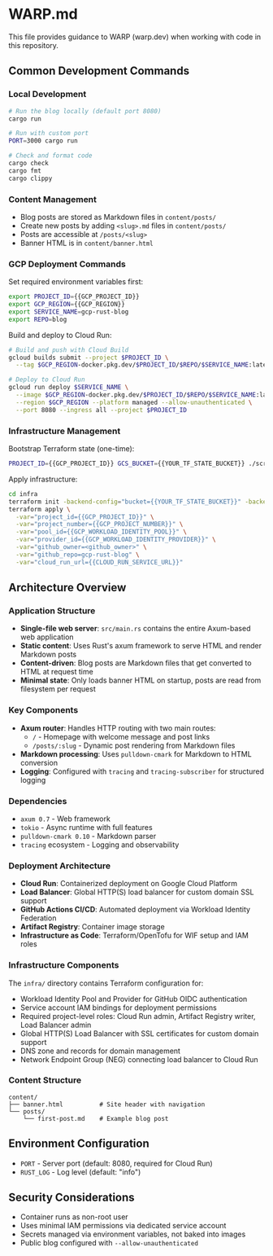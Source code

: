 # WARP.md

This file provides guidance to WARP (warp.dev) when working with code in this repository.

## Common Development Commands

### Local Development
```bash
# Run the blog locally (default port 8080)
cargo run

# Run with custom port
PORT=3000 cargo run

# Check and format code
cargo check
cargo fmt
cargo clippy
```

### Content Management
- Blog posts are stored as Markdown files in `content/posts/`
- Create new posts by adding `<slug>.md` files in `content/posts/`
- Posts are accessible at `/posts/<slug>`
- Banner HTML is in `content/banner.html`

### GCP Deployment Commands
Set required environment variables first:
```bash
export PROJECT_ID={{GCP_PROJECT_ID}}
export GCP_REGION={{GCP_REGION}}
export SERVICE_NAME=gcp-rust-blog
export REPO=blog
```

Build and deploy to Cloud Run:
```bash
# Build and push with Cloud Build
gcloud builds submit --project $PROJECT_ID \
  --tag $GCP_REGION-docker.pkg.dev/$PROJECT_ID/$REPO/$SERVICE_NAME:latest

# Deploy to Cloud Run
gcloud run deploy $SERVICE_NAME \
  --image $GCP_REGION-docker.pkg.dev/$PROJECT_ID/$REPO/$SERVICE_NAME:latest \
  --region $GCP_REGION --platform managed --allow-unauthenticated \
  --port 8080 --ingress all --project $PROJECT_ID
```

### Infrastructure Management
Bootstrap Terraform state (one-time):
```bash
PROJECT_ID={{GCP_PROJECT_ID}} GCS_BUCKET={{YOUR_TF_STATE_BUCKET}} ./scripts/bootstrap-tf-state.sh
```

Apply infrastructure:
```bash
cd infra
terraform init -backend-config="bucket={{YOUR_TF_STATE_BUCKET}}" -backend-config="prefix=gcp-rust-blog/infra"
terraform apply \
  -var="project_id={{GCP_PROJECT_ID}}" \
  -var="project_number={{GCP_PROJECT_NUMBER}}" \
  -var="pool_id={{GCP_WORKLOAD_IDENTITY_POOL}}" \
  -var="provider_id={{GCP_WORKLOAD_IDENTITY_PROVIDER}}" \
  -var="github_owner=<github_owner>" \
  -var="github_repo=gcp-rust-blog" \
  -var="cloud_run_url={{CLOUD_RUN_SERVICE_URL}}"
```

## Architecture Overview

### Application Structure
- **Single-file web server**: `src/main.rs` contains the entire Axum-based web application
- **Static content**: Uses Rust's axum framework to serve HTML and render Markdown posts
- **Content-driven**: Blog posts are Markdown files that get converted to HTML at request time
- **Minimal state**: Only loads banner HTML on startup, posts are read from filesystem per request

### Key Components
- **Axum router**: Handles HTTP routing with two main routes:
  - `/` - Homepage with welcome message and post links
  - `/posts/:slug` - Dynamic post rendering from Markdown files
- **Markdown processing**: Uses `pulldown-cmark` for Markdown to HTML conversion
- **Logging**: Configured with `tracing` and `tracing-subscriber` for structured logging

### Dependencies
- `axum 0.7` - Web framework
- `tokio` - Async runtime with full features
- `pulldown-cmark 0.10` - Markdown parser
- `tracing` ecosystem - Logging and observability

### Deployment Architecture
- **Cloud Run**: Containerized deployment on Google Cloud Platform
- **Load Balancer**: Global HTTP(S) load balancer for custom domain SSL support
- **GitHub Actions CI/CD**: Automated deployment via Workload Identity Federation
- **Artifact Registry**: Container image storage
- **Infrastructure as Code**: Terraform/OpenTofu for WIF setup and IAM roles

### Infrastructure Components
The `infra/` directory contains Terraform configuration for:
- Workload Identity Pool and Provider for GitHub OIDC authentication
- Service account IAM bindings for deployment permissions
- Required project-level roles: Cloud Run admin, Artifact Registry writer, Load Balancer admin
- Global HTTP(S) Load Balancer with SSL certificates for custom domain support
- DNS zone and records for domain management
- Network Endpoint Group (NEG) connecting load balancer to Cloud Run

### Content Structure
```
content/
├── banner.html          # Site header with navigation
└── posts/
    └── first-post.md    # Example blog post
```

## Environment Configuration
- `PORT` - Server port (default: 8080, required for Cloud Run)
- `RUST_LOG` - Log level (default: "info")

## Security Considerations
- Container runs as non-root user
- Uses minimal IAM permissions via dedicated service account
- Secrets managed via environment variables, not baked into images
- Public blog configured with `--allow-unauthenticated`
